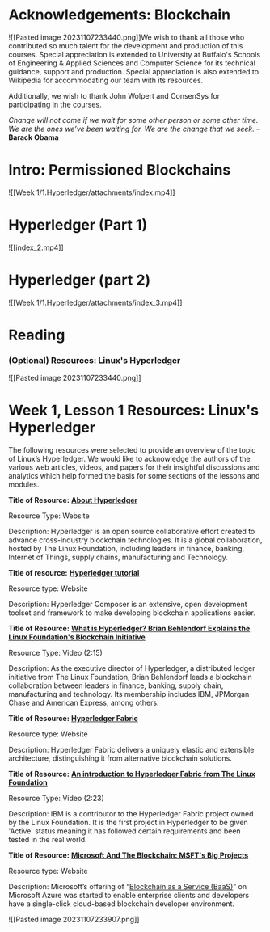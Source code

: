# Acknowledgements: Blockchain
![[Pasted image 20231107233440.png]]We wish to thank all those who contributed so much talent for the development and production of this courses. Special appreciation is extended to University at Buffalo's Schools of Engineering & Applied Sciences and Computer Science for its technical guidance, support and production. Special appreciation is also extended to Wikipedia for accommodating our team with its resources.

Additionally, we wish to thank John Wolpert and ConsenSys for participating in the courses.

_Change will not come if we wait for some other person or some other time. We are the ones we’ve been waiting for. We are the change that we seek._ – **Barack Obama**

# Intro: Permissioned Blockchains
![[Week 1/1.Hyperledger/attachments/index.mp4]]

# Hyperledger (Part 1)
![[index_2.mp4]]



# Hyperledger (part 2)

![[Week 1/1.Hyperledger/attachments/index_3.mp4]]


# Reading

### (Optional) Resources: Linux's Hyperledger
![[Pasted image 20231107233440.png]]
# Week 1, Lesson 1 Resources: Linux's Hyperledger

The following resources were selected to provide an overview of the topic of Linux’s Hyperledger. We would like to acknowledge the authors of the various web articles, videos, and papers for their insightful discussions and analytics which help formed the basis for some sections of the lessons and modules.

**Title of Resource:** [**About Hyperledger**](https://www.hyperledger.org/about)

Resource Type: Website

Description: Hyperledger is an open source collaborative effort created to advance cross-industry blockchain technologies. It is a global collaboration, hosted by The Linux Foundation, including leaders in finance, banking, Internet of Things, supply chains, manufacturing and Technology.

**Title of resource:** [**Hyperledger tutorial**](https://hyperledger.github.io/composer/latest/tutorials/tutorials.html)

Resource type: Website

Description: Hyperledger Composer is an extensive, open development toolset and framework to make developing blockchain applications easier.

**Title of Resource:** [**What is Hyperledger? Brian Behlendorf Explains the Linux Foundation's Blockchain Initiative**](https://www.youtube.com/watch?v=6rUsARjV4To)

Resource Type: Video (2:15)

Description: As the executive director of Hyperledger, a distributed ledger initiative from The Linux Foundation, Brian Behlendorf leads a blockchain collaboration between leaders in finance, banking, supply chain, manufacturing and technology. Its membership includes IBM, JPMorgan Chase and American Express, among others.

**Title of Resource:** [**Hyperledger Fabric**](https://hyperledger-fabric.readthedocs.io/en/release-1.1/)

Resource type: Website

Description: Hyperledger Fabric delivers a uniquely elastic and extensible architecture, distinguishing it from alternative blockchain solutions.

**Title of Resource:** [**An introduction to Hyperledger Fabric from The Linux Foundation**](https://www.youtube.com/watch?v=irCIDxA5asc)

Resource Type: Video (2:23)

Description: IBM is a contributor to the Hyperledger Fabric project owned by the Linux Foundation. It is the first project in Hyperledger to be given 'Active' status meaning it has followed certain requirements and been tested in the real world.

**Title of Resource:** [**Microsoft And The Blockchain: MSFT's Big Projects**](https://www.nasdaq.com/article/microsoft-and-the-blockchain-msfts-big-projects-cm906244)

Resource type: Website

Description: Microsoft’s offering of “[Blockchain as a Service (BaaS)](https://www.nasdaq.com/article/microsofts-azure-blockchain-as-a-service-program-gains-momentum-cm562389)” on Microsoft Azure was started to enable enterprise clients and developers have a single-click cloud-based blockchain developer environment.

![[Pasted image 20231107233907.png]]
